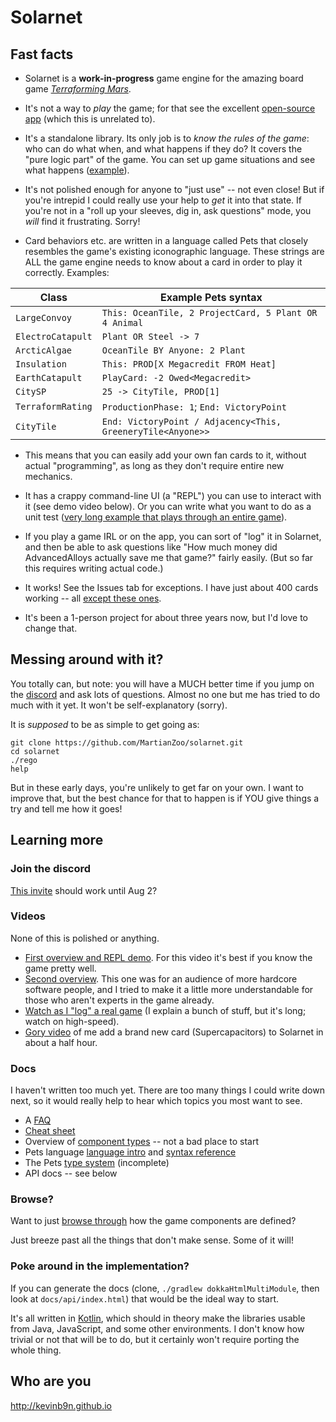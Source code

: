 # Solarnet

## Fast facts

* Solarnet is a **work-in-progress** game engine for the amazing board game *[Terraforming Mars](https://boardgamegeek.com/boardgame/167791/terraforming-mars)*.

* It's not a way to *play* the game; for that see the excellent [open-source app](http://github.com/terraforming-mars/terraforming-mars) (which this is unrelated to).

* It's a standalone library. Its only job is to *know the rules of the game*: who can do what when, and what happens if they do? It covers the "pure logic part" of the game. You can set up game situations and see what happens ([example](https://github.com/MartianZoo/solarnet/blob/main/engine/src/test/java/dev/martianzoo/tfm/engine/cards/ExcentricSponsorTest.kt)).

* It's not polished enough for anyone to "just use" -- not even close! But if you're intrepid I could really use your help to *get* it into that state. If you're not in a "roll up your sleeves, dig in, ask questions" mode, you *will* find it frustrating. Sorry!

* Card behaviors etc. are written in a language called Pets that closely resembles the game's existing iconographic language. These strings are ALL the game engine needs to know about a card in order to play it correctly. Examples:

| Class             | Example Pets syntax                                         |
|-------------------|-------------------------------------------------------------|
| `LargeConvoy`     | `This: OceanTile, 2 ProjectCard, 5 Plant OR 4 Animal`       |
| `ElectroCatapult` | `Plant OR Steel -> 7`                                       |
| `ArcticAlgae`     | `OceanTile BY Anyone: 2 Plant`                              |
| `Insulation`      | `This: PROD[X Megacredit FROM Heat]`                        |
| `EarthCatapult`   | `PlayCard: -2 Owed<Megacredit>`                             |
| `CitySP`          | `25 -> CityTile, PROD[1]`                                   |
| `TerraformRating` | `ProductionPhase: 1`; `End: VictoryPoint`                   |
| `CityTile`        | `End: VictoryPoint / Adjacency<This, GreeneryTile<Anyone>>` |

* This means that you can easily add your own fan cards to it, without actual "programming", as long as they don't require entire new mechanics.

* It has a crappy command-line UI (a "REPL") you can use to interact with it (see demo video below). Or you can write what you want to do as a unit test ([very long example that plays through an entire game](https://github.com/MartianZoo/solarnet/blob/main/engine/src/test/java/dev/martianzoo/tfm/engine/games/Game20230521Test.kt)).

* If you play a game IRL or on the app, you can sort of "log" it in Solarnet, and then be able to ask questions like "How much money did AdvancedAlloys actually save me that game?" fairly easily. (But so far this requires writing actual code.)

* It works! See the Issues tab for exceptions. I have just about 400 cards working -- all [except these ones](https://github.com/MartianZoo/solarnet/blob/main/docs/cards-to-add.md).

* It's been a 1-person project for about three years now, but I'd love to change that.

## Messing around with it?

You totally can, but note: you will have a MUCH better time if you jump on the [discord](https://discord.com/invite/3vpKDktmde) and ask lots of questions. Almost no one but me has tried to do much with it yet. It won't be self-explanatory (sorry).

It is *supposed* to be as simple to get going as:

```
git clone https://github.com/MartianZoo/solarnet.git
cd solarnet
./rego
help
```

But in these early days, you're unlikely to get far on your own. I want to improve that, but the best chance for that to happen is if YOU give things a try and tell me how it goes!

## Learning more

### Join the discord

[This invite](https://discord.gg/MfQJgYsE9) should work until Aug 2?

### Videos

None of this is polished or anything.

* [First overview and REPL demo](https://www.youtube.com/watch?v=btCLcFLvV2I). For this video it's best if you know the game pretty well.
* [Second overview](https://www.youtube.com/watch?v=pds_Axz2T90). This one was for an audience of more hardcore software people, and I tried to make it a little more understandable for those who aren't experts in the game already.
* [Watch as I "log" a real game](https://youtu.be/se8svQH-GOE) (I explain a bunch of stuff, but it's long; watch on high-speed). 
* [Gory video](https://www.youtube.com/watch?v=jC4iZnv4UA0) of me add a brand new card (Supercapacitors) to Solarnet in about a half hour.

### Docs

I haven't written too much yet. There are too many things I could write down next, so it would really help to hear which topics you most want to see.

* A [FAQ](docs/faq.md)
* [Cheat sheet](docs/cheat-sheet.md)
* Overview of [component types](docs/component-types.md) -- not a bad place to start
* Pets language [language intro](docs/language-intro.md) and [syntax reference](docs/syntax.md)
* The Pets [type system](docs/type-system.md) (incomplete)
* API docs -- see below

### Browse?

Want to just [browse through](https://github.com/MartianZoo/solarnet/tree/main/canon/src/main/java/dev/martianzoo/tfm/canon) how the game components are defined?

Just breeze past all the things that don't make sense. Some of it will!

### Poke around in the implementation?

If you can generate the docs (clone, `./gradlew dokkaHtmlMultiModule`, then look at `docs/api/index.html`) that would be the ideal way to start.

It's all written in [Kotlin](https://kotlinlang.org), which should in theory make the libraries usable from Java, JavaScript, and some other environments. I don't know how trivial or not that will be to do, but it certainly won't require porting the whole thing.

## Who are you

http://kevinb9n.github.io
